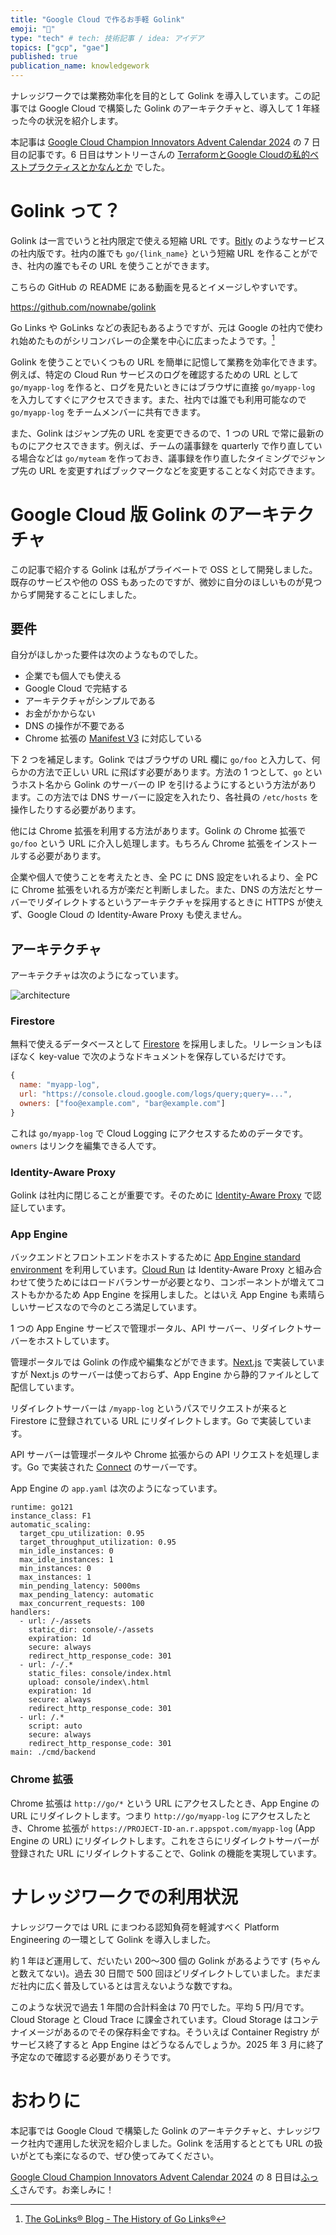 ```yaml
---
title: "Google Cloud で作るお手軽 Golink"
emoji: "🦭"
type: "tech" # tech: 技術記事 / idea: アイデア
topics: ["gcp", "gae"]
published: true
publication_name: knowledgework
---
```


ナレッジワークでは業務効率化を目的として Golink を導入しています。この記事では Google Cloud で構築した Golink のアーキテクチャと、導入して 1 年経った今の状況を紹介します。

本記事は [Google Cloud Champion Innovators Advent Calendar 2024](https://adventar.org/calendars/10061) の 7 日目の記事です。6 日目はサントリーさんの [TerraformとGoogle Cloudの私的ベストプラクティスとかなんとか](https://zenn.dev/soundtricker/articles/fa27c919ad3630) でした。


# Golink って？

Golink は一言でいうと社内限定で使える短縮 URL です。[Bitly](https://bitly.com/) のようなサービスの社内版です。社内の誰でも `go/{link_name}` という短縮 URL を作ることができ、社内の誰でもその URL を使うことができます。

こちらの GitHub の README にある動画を見るとイメージしやすいです。

https://github.com/nownabe/golink

Go Links や GoLinks などの表記もあるようですが、元は Google の社内で使われ始めたものがシリコンバレーの企業を中心に広まったようです。[^1]

Golink を使うことでいくつもの URL を簡単に記憶して業務を効率化できます。例えば、特定の Cloud Run サービスのログを確認するための URL として `go/myapp-log` を作ると、ログを見たいときにはブラウザに直接 `go/myapp-log` を入力してすぐにアクセスできます。また、社内では誰でも利用可能なので `go/myapp-log` をチームメンバーに共有できます。

また、Golink はジャンプ先の URL を変更できるので、1 つの URL で常に最新のものにアクセスできます。例えば、チームの議事録を quarterly で作り直している場合などは `go/myteam` を作っておき、議事録を作り直したタイミングでジャンプ先の URL を変更すればブックマークなどを変更することなく対応できます。

[^1]: [The GoLinks® Blog - The History of Go Links®](https://www.golinks.com/blog/go-links-history/)

# Google Cloud 版 Golink のアーキテクチャ

この記事で紹介する Golink は私がプライベートで OSS として開発しました。既存のサービスや他の OSS もあったのですが、微妙に自分のほしいものが見つからず開発することにしました。


## 要件

自分がほしかった要件は次のようなものでした。

* 企業でも個人でも使える
* Google Cloud で完結する
* アーキテクチャがシンプルである
* お金がかからない
* DNS の操作が不要である
* Chrome 拡張の [Manifest V3](https://developer.chrome.com/docs/extensions/develop/migrate) に対応している

下 2 つを補足します。Golink ではブラウザの URL 欄に `go/foo` と入力して、何らかの方法で正しい URL に飛ばす必要があります。方法の 1 つとして、`go` というホスト名から Golink のサーバーの IP を引けるようにするという方法があります。この方法では DNS サーバーに設定を入れたり、各社員の `/etc/hosts` を操作したりする必要があります。

他には Chrome 拡張を利用する方法があります。Golink の Chrome 拡張で `go/foo` という URL に介入し処理します。もちろん Chrome 拡張をインストールする必要があります。

企業や個人で使うことを考えたとき、全 PC に DNS 設定をいれるより、全 PC に Chrome 拡張をいれる方が楽だと判断しました。また、DNS の方法だとサーバーでリダイレクトするというアーキテクチャを採用するときに HTTPS が使えず、Google Cloud の Identity-Aware Proxy も使えません。

## アーキテクチャ

アーキテクチャは次のようになっています。

![architecture](/images/articles/google-cloud-golink/architecture.png)

### Firestore

無料で使えるデータベースとして [Firestore](https://cloud.google.com/firestore) を採用しました。リレーションもほぼなく key-value で次のようなドキュメントを保存しているだけです。

```js
{
  name: "myapp-log",
  url: "https://console.cloud.google.com/logs/query;query=...",
  owners: ["foo@example.com", "bar@example.com"]
}
```

これは `go/myapp-log` で Cloud Logging にアクセスするためのデータです。`owners` はリンクを編集できる人です。

### Identity-Aware Proxy

Golink は社内に閉じることが重要です。そのために [Identity-Aware Proxy](https://cloud.google.com/security/products/iap) で認証しています。

### App Engine

バックエンドとフロントエンドをホストするために [App Engine standard environment](https://cloud.google.com/appengine/docs/standard) を利用しています。[Cloud Run](https://cloud.google.com/run) は Identity-Aware Proxy と組み合わせて使うためにはロードバランサーが必要となり、コンポーネントが増えてコストもかかるため App Engine を採用しました。とはいえ App Engine も素晴らしいサービスなので今のところ満足しています。

1 つの App Engine サービスで管理ポータル、API サーバー、リダイレクトサーバーをホストしています。

管理ポータルでは Golink の作成や編集などができます。[Next.js](https://nextjs.org/) で実装していますが Next.js のサーバーは使っておらず、App Engine から静的ファイルとして配信しています。

リダイレクトサーバーは `/myapp-log` というパスでリクエストが来ると Firestore に登録されている URL にリダイレクトします。Go で実装しています。

API サーバーは管理ポータルや Chrome 拡張からの API リクエストを処理します。Go で実装された [Connect](https://connectrpc.com/) のサーバーです。

App Engine の `app.yaml` は次のようになっています。

```
runtime: go121
instance_class: F1
automatic_scaling:
  target_cpu_utilization: 0.95
  target_throughput_utilization: 0.95
  min_idle_instances: 0
  max_idle_instances: 1
  min_instances: 0
  max_instances: 1
  min_pending_latency: 5000ms
  max_pending_latency: automatic
  max_concurrent_requests: 100
handlers:
  - url: /-/assets
    static_dir: console/-/assets
    expiration: 1d
    secure: always
    redirect_http_response_code: 301
  - url: /-/.*
    static_files: console/index.html
    upload: console/index\.html
    expiration: 1d
    secure: always
    redirect_http_response_code: 301
  - url: /.*
    script: auto
    secure: always
    redirect_http_response_code: 301
main: ./cmd/backend
```

### Chrome 拡張

Chrome 拡張は `http://go/*` という URL にアクセスしたとき、App Engine の URL にリダイレクトします。つまり `http://go/myapp-log` にアクセスしたとき、Chrome 拡張が `https://PROJECT-ID-an.r.appspot.com/myapp-log` (App Engine の URL) にリダイレクトします。これをさらにリダイレクトサーバーが登録された URL にリダイレクトすることで、Golink の機能を実現しています。

# ナレッジワークでの利用状況

ナレッジワークでは URL にまつわる認知負荷を軽減すべく Platform Engineering の一環として Golink を導入しました。

約 1 年ほど運用して、だいたい 200〜300 個の Golink があるようです (ちゃんと数えてない)。過去 30 日間で 500 回ほどリダイレクトしていました。まだまだ社内に広く普及しているとは言えないような数ですね。

このような状況で過去 1 年間の合計料金は 70 円でした。平均 5 円/月です。Cloud Storage と Cloud Trace に課金されています。Cloud Storage はコンテナイメージがあるのでその保存料金ですね。そういえば Container Registry がサービス終了すると App Engine はどうなるんでしょうか。2025 年 3 月に終了予定なので確認する必要がありそうです。

# おわりに

本記事では Google Cloud で構築した Golink のアーキテクチャと、ナレッジワーク社内で運用した状況を紹介しました。Golink を活用するととても URL の扱いがとても楽になるので、ぜひ使ってみてください。

[Google Cloud Champion Innovators Advent Calendar 2024]() の 8 日目は[ふっく](https://zenn.dev/zuck)さんです。お楽しみに！
